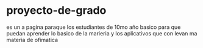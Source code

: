 # proyecto-de-grado
es un a pagina paraque los estudiantes de 10mo año basico para que puedan aprender lo basico de la marieria y los aplicativos que con levan ma materia de ofimatica 
